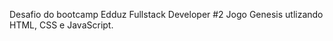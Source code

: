 

Desafio do bootcamp  Edduz Fullstack  Developer #2
Jogo Genesis utlizando HTML, CSS e JavaScript.

